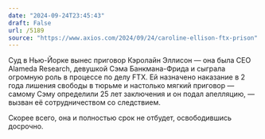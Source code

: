 ```yaml
---
date: "2024-09-24T23:45:43"
draft: False
url: /5189
source: "https://www.axios.com/2024/09/24/caroline-ellison-ftx-prison"
---
```


Суд в Нью-Йорке вынес приговор Кэролайн Эллисон — она была CEO Alameda Research, девушкой Сэма Банкмана-Фрида и сыграла огромную роль в процессе по делу FTX. Ей назначено наказание в 2 года лишения свободы в тюрьме и настолько мягкий приговор — самому Сэму определили 25 лет заключения и он подал апелляцию, — вызван её сотрудничеством со следствием.

Скорее всего, она и полностью срок не отбудет, освободившись досрочно.
